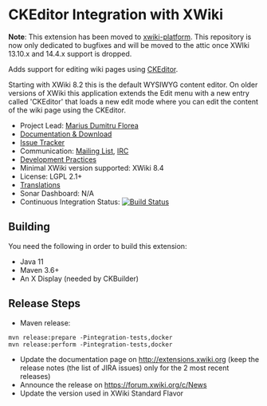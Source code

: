 # CKEditor Integration with XWiki

**Note**: This extension has been moved to [xwiki-platform](https://github.com/xwiki/xwiki-platform/tree/master/xwiki-platform-core/xwiki-platform-ckeditor).
This repository is now only dedicated to bugfixes and will be moved to the attic once XWIki 13.10.x and 14.4.x support is dropped.

Adds support for editing wiki pages using [CKEditor](http://ckeditor.com/).

Starting with XWiki 8.2 this is the default WYSIWYG content editor. On older versions of XWiki this application extends the Edit menu with a new entry called 'CKEditor' that loads a new edit mode where you can edit the content of the wiki page using the CKEditor.

* Project Lead: [Marius Dumitru Florea](http://www.xwiki.org/xwiki/bin/view/XWiki/mflorea)
* [Documentation & Download](http://extensions.xwiki.org/xwiki/bin/view/Extension/CKEditor+Integration)
* [Issue Tracker](http://jira.xwiki.org/browse/CKEDITOR)
* Communication: [Mailing List](http://dev.xwiki.org/xwiki/bin/view/Community/MailingLists), [IRC]( http://dev.xwiki.org/xwiki/bin/view/Community/IRC)
* [Development Practices](http://dev.xwiki.org)
* Minimal XWiki version supported: XWiki 8.4
* License: LGPL 2.1+
* [Translations](http://l10n.xwiki.org/xwiki/bin/view/Contrib/CKEditorIntegration)
* Sonar Dashboard: N/A
* Continuous Integration Status: [![Build Status](http://ci.xwiki.org/job/XWiki%20Contrib/job/application-ckeditor/job/master/badge/icon)](http://ci.xwiki.org/view/Contrib/job/XWiki%20Contrib/job/application-ckeditor/job/master/)

## Building

You need the following in order to build this extension:
* Java 11
* Maven 3.6+
* An X Display (needed by CKBuilder)

## Release Steps

* Maven release:
```
mvn release:prepare -Pintegration-tests,docker
mvn release:perform -Pintegration-tests,docker
```
* Update the documentation page on http://extensions.xwiki.org (keep the release notes (the list of JIRA issues) only for the 2 most recent releases)
* Announce the release on https://forum.xwiki.org/c/News
* Update the version used in XWiki Standard Flavor
